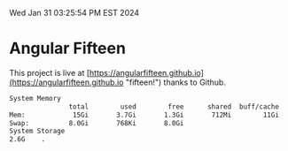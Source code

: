 Wed Jan 31 03:25:54 PM EST 2024

# Angular Fifteen


This project is live at [https://angularfifteen.github.io](https://angularfifteen.github.io "fifteen!") thanks to Github.

```bash
System Memory
               total        used        free      shared  buff/cache   available
Mem:            15Gi       3.7Gi       1.3Gi       712Mi        11Gi        11Gi
Swap:          8.0Gi       768Ki       8.0Gi
System Storage
2.6G	.
```
